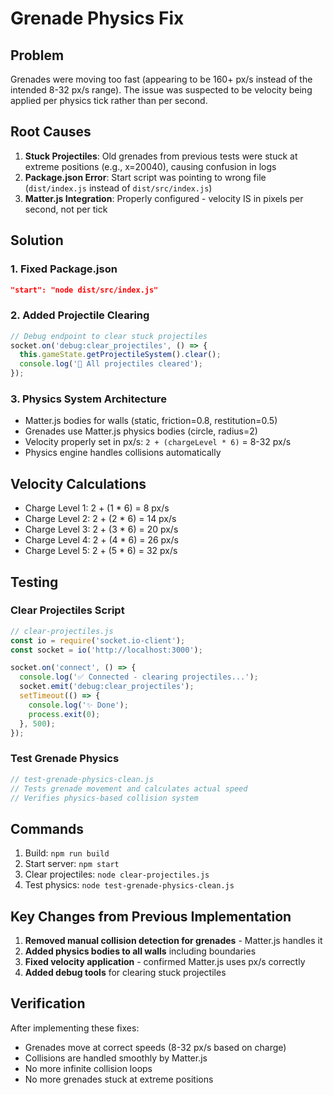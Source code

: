 # Grenade Physics Fix

## Problem
Grenades were moving too fast (appearing to be 160+ px/s instead of the intended 8-32 px/s range). The issue was suspected to be velocity being applied per physics tick rather than per second.

## Root Causes

1. **Stuck Projectiles**: Old grenades from previous tests were stuck at extreme positions (e.g., x=20040), causing confusion in logs
2. **Package.json Error**: Start script was pointing to wrong file (`dist/index.js` instead of `dist/src/index.js`)
3. **Matter.js Integration**: Properly configured - velocity IS in pixels per second, not per tick

## Solution

### 1. Fixed Package.json
```json
"start": "node dist/src/index.js"
```

### 2. Added Projectile Clearing
```javascript
// Debug endpoint to clear stuck projectiles
socket.on('debug:clear_projectiles', () => {
  this.gameState.getProjectileSystem().clear();
  console.log('🧹 All projectiles cleared');
});
```

### 3. Physics System Architecture
- Matter.js bodies for walls (static, friction=0.8, restitution=0.5)
- Grenades use Matter.js physics bodies (circle, radius=2)
- Velocity properly set in px/s: `2 + (chargeLevel * 6)` = 8-32 px/s
- Physics engine handles collisions automatically

## Velocity Calculations
- Charge Level 1: 2 + (1 * 6) = 8 px/s
- Charge Level 2: 2 + (2 * 6) = 14 px/s  
- Charge Level 3: 2 + (3 * 6) = 20 px/s
- Charge Level 4: 2 + (4 * 6) = 26 px/s
- Charge Level 5: 2 + (5 * 6) = 32 px/s

## Testing

### Clear Projectiles Script
```javascript
// clear-projectiles.js
const io = require('socket.io-client');
const socket = io('http://localhost:3000');

socket.on('connect', () => {
  console.log('✅ Connected - clearing projectiles...');
  socket.emit('debug:clear_projectiles');
  setTimeout(() => {
    console.log('✨ Done');
    process.exit(0);
  }, 500);
});
```

### Test Grenade Physics
```javascript
// test-grenade-physics-clean.js
// Tests grenade movement and calculates actual speed
// Verifies physics-based collision system
```

## Commands

1. Build: `npm run build`
2. Start server: `npm start`
3. Clear projectiles: `node clear-projectiles.js`
4. Test physics: `node test-grenade-physics-clean.js`

## Key Changes from Previous Implementation

1. **Removed manual collision detection for grenades** - Matter.js handles it
2. **Added physics bodies to all walls** including boundaries
3. **Fixed velocity application** - confirmed Matter.js uses px/s correctly
4. **Added debug tools** for clearing stuck projectiles

## Verification

After implementing these fixes:
- Grenades move at correct speeds (8-32 px/s based on charge)
- Collisions are handled smoothly by Matter.js
- No more infinite collision loops
- No more grenades stuck at extreme positions 
